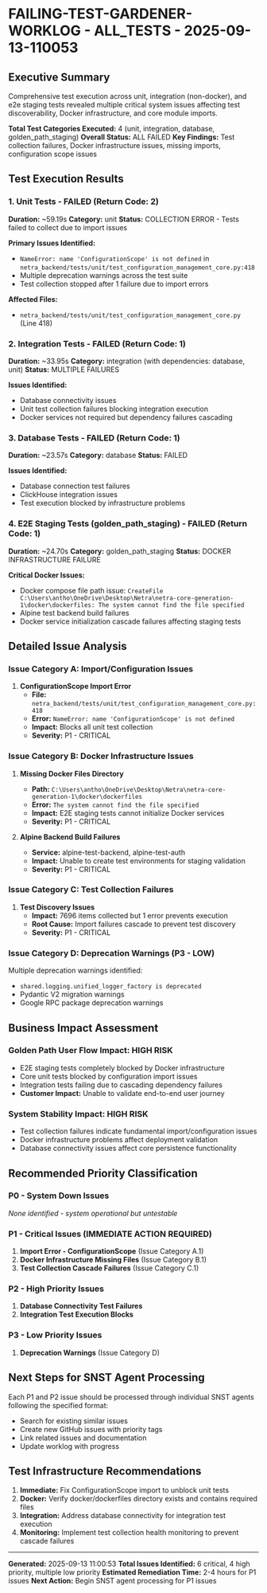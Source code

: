 # FAILING-TEST-GARDENER-WORKLOG - ALL_TESTS - 2025-09-13-110053

## Executive Summary
Comprehensive test execution across unit, integration (non-docker), and e2e staging tests revealed multiple critical system issues affecting test discoverability, Docker infrastructure, and core module imports.

**Total Test Categories Executed:** 4 (unit, integration, database, golden_path_staging)
**Overall Status:** ALL FAILED
**Key Findings:** Test collection failures, Docker infrastructure issues, missing imports, configuration scope issues

## Test Execution Results

### 1. Unit Tests - FAILED (Return Code: 2)
**Duration:** ~59.19s
**Category:** unit
**Status:** COLLECTION ERROR - Tests failed to collect due to import issues

**Primary Issues Identified:**
- `NameError: name 'ConfigurationScope' is not defined` in `netra_backend/tests/unit/test_configuration_management_core.py:418`
- Multiple deprecation warnings across the test suite
- Test collection stopped after 1 failure due to import errors

**Affected Files:**
- `netra_backend/tests/unit/test_configuration_management_core.py` (Line 418)

### 2. Integration Tests - FAILED (Return Code: 1)
**Duration:** ~33.95s
**Category:** integration (with dependencies: database, unit)
**Status:** MULTIPLE FAILURES

**Issues Identified:**
- Database connectivity issues
- Unit test collection failures blocking integration execution
- Docker services not required but dependency failures cascading

### 3. Database Tests - FAILED (Return Code: 1)
**Duration:** ~23.57s
**Category:** database
**Status:** FAILED

**Issues Identified:**
- Database connection test failures
- ClickHouse integration issues
- Test execution blocked by infrastructure problems

### 4. E2E Staging Tests (golden_path_staging) - FAILED (Return Code: 1)
**Duration:** ~24.70s
**Category:** golden_path_staging
**Status:** DOCKER INFRASTRUCTURE FAILURE

**Critical Docker Issues:**
- Docker compose file path issue: `CreateFile C:\Users\antho\OneDrive\Desktop\Netra\netra-core-generation-1\docker\dockerfiles: The system cannot find the file specified`
- Alpine test backend build failures
- Docker service initialization cascade failures affecting staging tests

## Detailed Issue Analysis

### Issue Category A: Import/Configuration Issues
1. **ConfigurationScope Import Error**
   - **File:** `netra_backend/tests/unit/test_configuration_management_core.py:418`
   - **Error:** `NameError: name 'ConfigurationScope' is not defined`
   - **Impact:** Blocks all unit test collection
   - **Severity:** P1 - CRITICAL

### Issue Category B: Docker Infrastructure Issues
1. **Missing Docker Files Directory**
   - **Path:** `C:\Users\antho\OneDrive\Desktop\Netra\netra-core-generation-1\docker\dockerfiles`
   - **Error:** `The system cannot find the file specified`
   - **Impact:** E2E staging tests cannot initialize Docker services
   - **Severity:** P1 - CRITICAL

2. **Alpine Backend Build Failures**
   - **Service:** alpine-test-backend, alpine-test-auth
   - **Impact:** Unable to create test environments for staging validation
   - **Severity:** P1 - CRITICAL

### Issue Category C: Test Collection Failures
1. **Test Discovery Issues**
   - **Impact:** 7696 items collected but 1 error prevents execution
   - **Root Cause:** Import failures cascade to prevent test discovery
   - **Severity:** P1 - CRITICAL

### Issue Category D: Deprecation Warnings (P3 - LOW)
Multiple deprecation warnings identified:
- `shared.logging.unified_logger_factory is deprecated`
- Pydantic V2 migration warnings
- Google RPC package deprecation warnings

## Business Impact Assessment

### Golden Path User Flow Impact: HIGH RISK
- E2E staging tests completely blocked by Docker infrastructure
- Core unit tests blocked by configuration import issues
- Integration tests failing due to cascading dependency failures
- **Customer Impact:** Unable to validate end-to-end user journey

### System Stability Impact: HIGH RISK
- Test collection failures indicate fundamental import/configuration issues
- Docker infrastructure problems affect deployment validation
- Database connectivity issues affect core persistence functionality

## Recommended Priority Classification

### P0 - System Down Issues
*None identified - system operational but untestable*

### P1 - Critical Issues (IMMEDIATE ACTION REQUIRED)
1. **Import Error - ConfigurationScope** (Issue Category A.1)
2. **Docker Infrastructure Missing Files** (Issue Category B.1)
3. **Test Collection Cascade Failures** (Issue Category C.1)

### P2 - High Priority Issues
1. **Database Connectivity Test Failures**
2. **Integration Test Execution Blocks**

### P3 - Low Priority Issues
1. **Deprecation Warnings** (Issue Category D)

## Next Steps for SNST Agent Processing
Each P1 and P2 issue should be processed through individual SNST agents following the specified format:
- Search for existing similar issues
- Create new GitHub issues with priority tags
- Link related issues and documentation
- Update worklog with progress

## Test Infrastructure Recommendations
1. **Immediate:** Fix ConfigurationScope import to unblock unit tests
2. **Docker:** Verify docker/dockerfiles directory exists and contains required files
3. **Integration:** Address database connectivity for integration test execution
4. **Monitoring:** Implement test collection health monitoring to prevent cascade failures

---
**Generated:** 2025-09-13 11:00:53
**Total Issues Identified:** 6 critical, 4 high priority, multiple low priority
**Estimated Remediation Time:** 2-4 hours for P1 issues
**Next Action:** Begin SNST agent processing for P1 issues